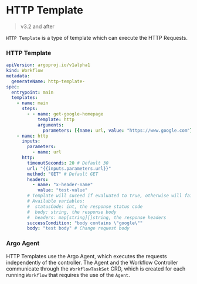 # HTTP Template
 
> v3.2 and after 

`HTTP Template` is a type of template which can execute the HTTP Requests.

### HTTP Template

```yaml
apiVersion: argoproj.io/v1alpha1
kind: Workflow
metadata:
  generateName: http-template-
spec:
  entrypoint: main
  templates:
    - name: main
      steps:
        - - name: get-google-homepage
            template: http
            arguments:
              parameters: [{name: url, value: "https://www.google.com"}]
    - name: http
      inputs:
        parameters:
          - name: url
      http:
        timeoutSeconds: 20 # Default 30
        url: "{{inputs.parameters.url}}"
        method: "GET" # Default GET
        headers:
          - name: "x-header-name"
            value: "test-value"
        # Template will suceed if evaluated to true, otherwise will fail
        # Available variables:
        #  statusCode: int, the response status code
        #  body: string, the response body
        #  headers: map[string][]string, the response headers
        successCondition: "body contains \"google\""
        body: "test body" # Change request body
```

### Argo Agent
HTTP Templates use the Argo Agent, which executes the requests independently of the controller. The Agent and the Workflow
Controller communicate through the `WorkflowTaskSet` CRD, which is created for each running `Workflow` that requires the use
of the `Agent`.